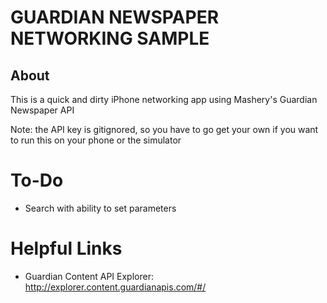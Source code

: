 # GUARDIAN NEWSPAPER NETWORKING SAMPLE

## About
This is a quick and dirty iPhone networking app using Mashery's Guardian Newspaper  API

Note: the API key is gitignored, so you have to go get your own
if you want to run this on your phone or the simulator

# To-Do

* Search with ability to set parameters


# Helpful Links

* Guardian Content API Explorer: http://explorer.content.guardianapis.com/#/

